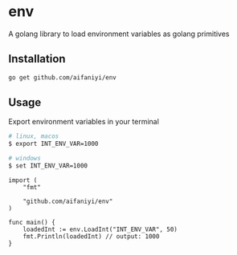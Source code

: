 # env

A golang library to load environment variables as golang primitives

## Installation
```bash
go get github.com/aifaniyi/env
```

## Usage

Export environment variables in your terminal

```bash
# linux, macos
$ export INT_ENV_VAR=1000

# windows
$ set INT_ENV_VAR=1000
```

```golang
import (
    "fmt"

    "github.com/aifaniyi/env"
)

func main() {
    loadedInt := env.LoadInt("INT_ENV_VAR", 50)
    fmt.Println(loadedInt) // output: 1000
}
```